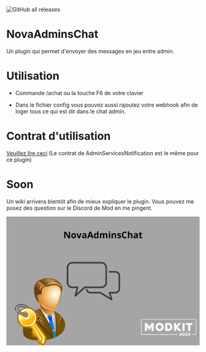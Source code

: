 ![GitHub all releases](https://img.shields.io/github/downloads/Robocnop/NovaAdminsChat/total)

# NovaAdminsChat
Un plugin qui permet d'envoyer des messages en jeu entre admin.

# Utilisation

- Commande /achat ou la touche F6 de votre clavier

- Dans le fichier config vous pouvez aussi rajoutez votre webhook afin de loger tous ce qui est dit dans le chat admin.

# Contrat d'utilisation
[Veuillez lire ceci](https://github.com/Robocnop/AdminServicesNotifier/wiki/%5B2%5D-Contrat-d'utilisation) (Le contrat de AdminServicesNotification est le même pour ce plugin)

# Soon
Un wiki arrivera bientôt afin de mieux expliquer le plugin.
Vous pouvez me posez des question sur le Discord de Mod en me pingent.

<img src="https://github.com/Robocnop/NovaAdminsChat/blob/main/Images/NovaAdminsChat.png">

